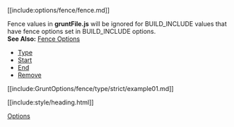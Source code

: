 [[include:options/fence/fence.md]]

Fence values in **gruntFile.js** will be ignored for BUILD_INCLUDE values that have fence options set in BUILD_INCLUDE options.  
**See Also:** [Fence Options](../../../Options/fence/)

* [Type](type/)
* [Start](start/)
* [End](end/)
* [Remove](remove/)

[[include:GruntOptions/fence/type/strict/example01.md]]

[[include:style/heading.html]]

[Options](../)